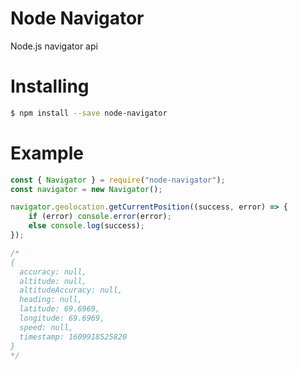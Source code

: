# Node Navigator
Node.js navigator api

# Installing

```sh
$ npm install --save node-navigator
```

# Example

```js
const { Navigator } = require("node-navigator");
const navigator = new Navigator();

navigator.geolocation.getCurrentPosition((success, error) => {
    if (error) console.error(error);
    else console.log(success);
});

/*
{
  accuracy: null,
  altitude: null,
  altitudeAccuracy: null,
  heading: null,
  latitude: 69.6969,
  longitude: 69.6969,
  speed: null,
  timestamp: 1609918525820
}
*/
```